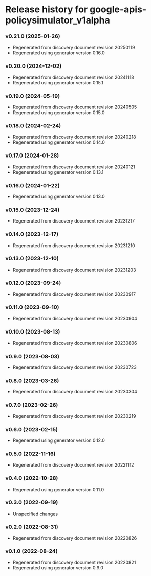 # Release history for google-apis-policysimulator_v1alpha

### v0.21.0 (2025-01-26)

* Regenerated from discovery document revision 20250119
* Regenerated using generator version 0.16.0

### v0.20.0 (2024-12-02)

* Regenerated from discovery document revision 20241118
* Regenerated using generator version 0.15.1

### v0.19.0 (2024-05-19)

* Regenerated from discovery document revision 20240505
* Regenerated using generator version 0.15.0

### v0.18.0 (2024-02-24)

* Regenerated from discovery document revision 20240218
* Regenerated using generator version 0.14.0

### v0.17.0 (2024-01-28)

* Regenerated from discovery document revision 20240121
* Regenerated using generator version 0.13.1

### v0.16.0 (2024-01-22)

* Regenerated using generator version 0.13.0

### v0.15.0 (2023-12-24)

* Regenerated from discovery document revision 20231217

### v0.14.0 (2023-12-17)

* Regenerated from discovery document revision 20231210

### v0.13.0 (2023-12-10)

* Regenerated from discovery document revision 20231203

### v0.12.0 (2023-09-24)

* Regenerated from discovery document revision 20230917

### v0.11.0 (2023-09-10)

* Regenerated from discovery document revision 20230904

### v0.10.0 (2023-08-13)

* Regenerated from discovery document revision 20230806

### v0.9.0 (2023-08-03)

* Regenerated from discovery document revision 20230723

### v0.8.0 (2023-03-26)

* Regenerated from discovery document revision 20230304

### v0.7.0 (2023-02-26)

* Regenerated from discovery document revision 20230219

### v0.6.0 (2023-02-15)

* Regenerated using generator version 0.12.0

### v0.5.0 (2022-11-16)

* Regenerated from discovery document revision 20221112

### v0.4.0 (2022-10-28)

* Regenerated using generator version 0.11.0

### v0.3.0 (2022-09-19)

* Unspecified changes

### v0.2.0 (2022-08-31)

* Regenerated from discovery document revision 20220826

### v0.1.0 (2022-08-24)

* Regenerated from discovery document revision 20220821
* Regenerated using generator version 0.9.0

